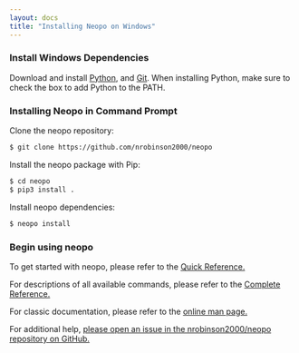 ```yaml
---
layout: docs
title: "Installing Neopo on Windows"
---
```


### Install Windows Dependencies

Download and install [Python](https://www.python.org/downloads/windows/), and [Git](https://git-scm.com/download/win). When installing Python, make sure to check the box to add Python to the PATH.

### Installing Neopo in Command Prompt

Clone the neopo repository:

```bash
$ git clone https://github.com/nrobinson2000/neopo
```

Install the neopo package with Pip:

```bash
$ cd neopo
$ pip3 install .
```

Install neopo dependencies:

```bash
$ neopo install
```

### Begin using neopo

To get started with neopo, please refer to the [Quick Reference.](/docs/quick-docs.html)

For descriptions of all available commands, please refer to the [Complete Reference.](/docs/full-docs.html)

For classic documentation, please refer to the [online man page.](/docs/neopo.html)

For additional help, [please open an issue in the nrobinson2000/neopo repository on GitHub.](https://github.com/nrobinson2000/neopo/issues/new/choose)